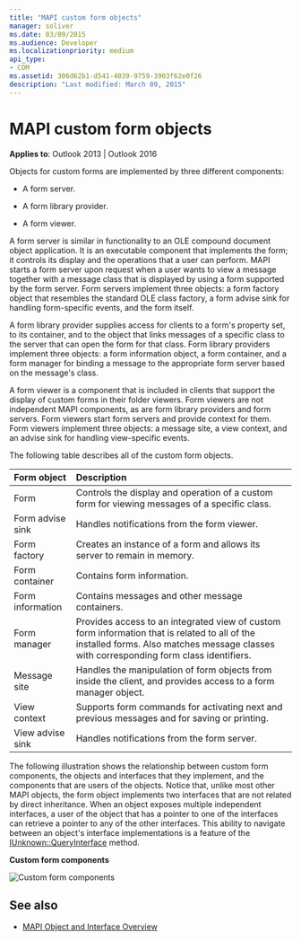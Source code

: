 ```yaml
---
title: "MAPI custom form objects"
manager: soliver
ms.date: 03/09/2015
ms.audience: Developer
ms.localizationpriority: medium
api_type:
- COM
ms.assetid: 306d62b1-d541-4039-9759-3903f62e0f26
description: "Last modified: March 09, 2015"
---
```


# MAPI custom form objects
  
**Applies to**: Outlook 2013 | Outlook 2016 
  
Objects for custom forms are implemented by three different components:
  
- A form server.
    
- A form library provider.
    
- A form viewer.
    
A form server is similar in functionality to an OLE compound document object application. It is an executable component that implements the form; it controls its display and the operations that a user can perform. MAPI starts a form server upon request when a user wants to view a message together with a message class that is displayed by using a form supported by the form server. Form servers implement three objects: a form factory object that resembles the standard OLE class factory, a form advise sink for handling form-specific events, and the form itself. 
  
A form library provider supplies access for clients to a form's property set, to its container, and to the object that links messages of a specific class to the server that can open the form for that class. Form library providers implement three objects: a form information object, a form container, and a form manager for binding a message to the appropriate form server based on the message's class.
  
A form viewer is a component that is included in clients that support the display of custom forms in their folder viewers. Form viewers are not independent MAPI components, as are form library providers and form servers. Form viewers start form servers and provide context for them. Form viewers implement three objects: a message site, a view context, and an advise sink for handling view-specific events.
  
The following table describes all of the custom form objects. 
  
|**Form object**|**Description**|
|:-----|:-----|
|Form  <br/> |Controls the display and operation of a custom form for viewing messages of a specific class. |
|Form advise sink  <br/> |Handles notifications from the form viewer. |
|Form factory  <br/> |Creates an instance of a form and allows its server to remain in memory. |
|Form container  <br/> |Contains form information. |
|Form information  <br/> |Contains messages and other message containers. |
|Form manager  <br/> |Provides access to an integrated view of custom form information that is related to all of the installed forms. Also matches message classes with corresponding form class identifiers. |
|Message site  <br/> |Handles the manipulation of form objects from inside the client, and provides access to a form manager object. |
|View context  <br/> |Supports form commands for activating next and previous messages and for saving or printing. |
|View advise sink  <br/> |Handles notifications from the form server. |
   
The following illustration shows the relationship between custom form components, the objects and interfaces that they implement, and the components that are users of the objects. Notice that, unlike most other MAPI objects, the form object implements two interfaces that are not related by direct inheritance. When an object exposes multiple independent interfaces, a user of the object that has a pointer to one of the interfaces can retrieve a pointer to any of the other interfaces. This ability to navigate between an object's interface implementations is a feature of the [IUnknown::QueryInterface](https://msdn.microsoft.com/library/54d5ff80-18db-43f2-b636-f93ac053146d%28Office.15%29.aspx) method. 
  
**Custom form components**
  
![Custom form components](media/amapi_67.gif "Custom form components")
  
## See also

- [MAPI Object and Interface Overview](mapi-object-and-interface-overview.md)

